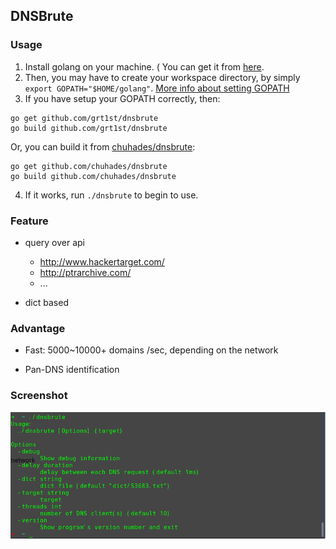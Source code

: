 ## DNSBrute

### Usage

1. Install golang on your machine. ( You can get it from [here](https://golang.org/doc/install).
2. Then, you may have to create your workspace directory, by simply `export GOPATH="$HOME/golang"`. [More info about setting GOPATH](https://github.com/golang/go/wiki/SettingGOPATH)
3.  If you have setup your GOPATH correctly, then:
```
go get github.com/grt1st/dnsbrute
go build github.com/grt1st/dnsbrute
```
Or, you can build it from [chuhades/dnsbrute](https://github.com/chuhades/dnsbrute):
```
go get github.com/chuhades/dnsbrute
go build github.com/chuhades/dnsbrute
```
4. If it works, run `./dnsbrute` to begin to use.

### Feature
- query over api
    - http://www.hackertarget.com/
    - http://ptrarchive.com/
    - ...

- dict based

###  Advantage
- Fast: 5000~10000+ domains /sec, depending on the network

- Pan-DNS identification

### Screenshot

![screenshot](./screenshot.png)
